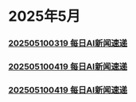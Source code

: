 # 2025年5月
### [202505100319 每日AI新闻速递](./202505100319.md)

### [202505100419 每日AI新闻速递](./202505100419.md)
### [202505100419 每日AI新闻速递](./202505100419.md)